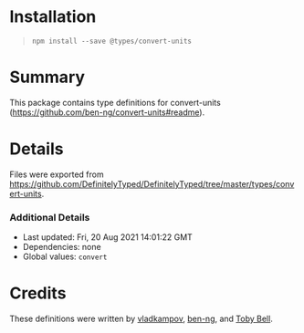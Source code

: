 # Installation
> `npm install --save @types/convert-units`

# Summary
This package contains type definitions for convert-units (https://github.com/ben-ng/convert-units#readme).

# Details
Files were exported from https://github.com/DefinitelyTyped/DefinitelyTyped/tree/master/types/convert-units.

### Additional Details
 * Last updated: Fri, 20 Aug 2021 14:01:22 GMT
 * Dependencies: none
 * Global values: `convert`

# Credits
These definitions were written by [vladkampov](https://github.com/vladkampov), [ben-ng](https://github.com/ben-ng), and [Toby Bell](https://github.com/tobybell).

